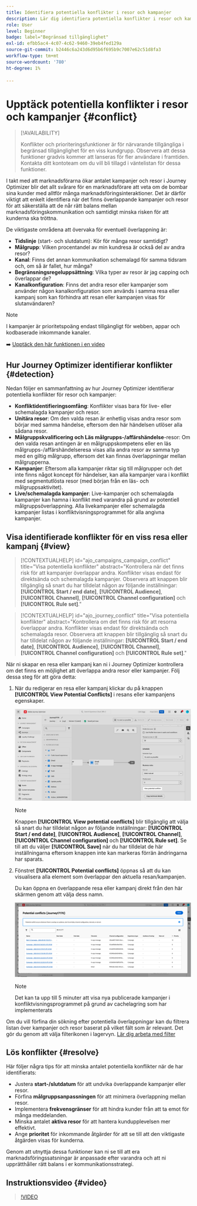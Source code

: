 ```yaml
---
title: Identifiera potentiella konflikter i resor och kampanjer
description: Lär dig identifiera potentiella konflikter i resor och kampanjer.
role: User
level: Beginner
badge: label="Begränsad tillgänglighet"
exl-id: efbb5ac4-4c07-4c62-9460-39eb4fed129a
source-git-commit: b2446c6a243d6d95b6f695b9c7007e62c51d8fa3
workflow-type: tm+mt
source-wordcount: '780'
ht-degree: 1%

---
```


# Upptäck potentiella konflikter i resor och kampanjer {#conflict}

>[!AVAILABILITY]
>
>Konflikter och prioriteringsfunktioner är för närvarande tillgängliga i begränsad tillgänglighet för en viss kundgrupp. Observera att dessa funktioner gradvis kommer att lanseras för fler användare i framtiden. Kontakta ditt kontoteam om du vill bli tillagd i väntelistan för dessa funktioner.

I takt med att marknadsförarna ökar antalet kampanjer och resor i Journey Optimizer blir det allt svårare för en marknadsförare att veta om de bombar sina kunder med alltför många marknadsföringsinteraktioner. Det är därför viktigt att enkelt identifiera när det finns överlappande kampanjer och resor för att säkerställa att de når rätt balans mellan marknadsföringskommunikation och samtidigt minska risken för att kunderna ska tröttna.

De viktigaste områdena att övervaka för eventuell överlappning är:

* **Tidslinje** (start- och slutdatum): Kör för många resor samtidigt?
* **Målgrupp**: Vilken procentandel av min kundresa är också del av andra resor?
* **Kanal**: Finns det annan kommunikation schemalagd för samma tidsram och, om så är fallet, hur många?
* **Begränsningsregeluppsättning**: Vilka typer av resor är jag capping och överlappar de?
* **Kanalkonfiguration**: Finns det andra resor eller kampanjer som använder någon kanalkonfiguration som används i samma resa eller kampanj som kan förhindra att resan eller kampanjen visas för slutanvändaren?

>[!NOTE]
>
>I kampanjer är prioritetspoäng endast tillgängligt för webben, appar och kodbaserade inkommande kanaler.

➡️ [Upptäck den här funktionen i en video](#video)

## Hur Journey Optimizer identifierar konflikter {#detection}

Nedan följer en sammanfattning av hur Journey Optimizer identifierar potentiella konflikter för resor och kampanjer:

* **Konfliktidentifieringsomfång**: Konflikter visas bara för live- eller schemalagda kampanjer och resor.
* **Unitära resor**: Om den valda resan är enhetlig visas andra resor som börjar med samma händelse, eftersom den här händelsen utlöser alla sådana resor.
* **Målgruppskvalificering och Läs målgrupps-/affärshändelse**-resor: Om den valda resan antingen är en målgruppskompetens eller en läs målgrupps-/affärshändelseresa visas alla andra resor av samma typ med en giltig målgrupp, eftersom det kan finnas överlappningar mellan målgrupperna.
* **Kampanjer**: Eftersom alla kampanjer riktar sig till målgrupper och det inte finns något koncept för händelser, kan alla kampanjer vara i konflikt med segmentutlösta resor (med början från en läs- och målgruppsaktivitet).
* **Live/schemalagda kampanjer**: Live-kampanjer och schemalagda kampanjer kan hamna i konflikt med varandra på grund av potentiell målgruppsöverlappning. Alla livekampanjer eller schemalagda kampanjer listas i konfliktvisningsprogrammet för alla angivna kampanjer.

## Visa identifierade konflikter för en viss resa eller kampanj {#view}

>[!CONTEXTUALHELP]
>id="ajo_campaigns_campaign_conflict"
>title="Visa potentiella konflikter"
>abstract="Kontrollera när det finns risk för att kampanjer överlappar andra. Konflikter visas endast för direktsända och schemalagda kampanjer. Observera att knappen blir tillgänglig så snart du har tilldelat någon av följande inställningar: **[!UICONTROL Start / end date]**, **[!UICONTROL Audience]**, **[!UICONTROL Channel]**, **[!UICONTROL Channel configuration]** och **[!UICONTROL Rule set]**."

>[!CONTEXTUALHELP]
>id="ajo_journey_conflict"
>title="Visa potentiella konflikter"
>abstract="Kontrollera om det finns risk för att resorna överlappar andra. Konflikter visas endast för direktsända och schemalagda resor. Observera att knappen blir tillgänglig så snart du har tilldelat någon av följande inställningar: **[!UICONTROL Start / end date]**, **[!UICONTROL Audience]**, **[!UICONTROL Channel]**, **[!UICONTROL Channel configuration]** och **[!UICONTROL Rule set]**."

När ni skapar en resa eller kampanj kan ni i Journey Optimizer kontrollera om det finns en möjlighet att överlappa andra resor eller kampanjer. Följ dessa steg för att göra detta:

1. När du redigerar en resa eller kampanj klickar du på knappen **[!UICONTROL View Potential Conflicts]** i resans eller kampanjens egenskaper.

   ![](assets/view-conflicts.png)

   >[!NOTE]
   >
   >Knappen **[!UICONTROL View potential conflicts]** blir tillgänglig att välja så snart du har tilldelat någon av följande inställningar: **[!UICONTROL Start / end date]**, **[!UICONTROL Audience]**, **[!UICONTROL Channel]**, **[!UICONTROL Channel configuration]** och **[!UICONTROL Rule set]**. Se till att du väljer **[!UICONTROL Save]** när du har tilldelat de här inställningarna eftersom knappen inte kan markeras förrän ändringarna har sparats.

1. Fönstret **[!UICONTROL Potential conflicts]** öppnas så att du kan visualisera alla element som överlappar den aktuella resan/kampanjen.

   Du kan öppna en överlappande resa eller kampanj direkt från den här skärmen genom att välja dess namn.

   ![](assets/potential-conflicts.png)

   >[!NOTE]
   >
   >Det kan ta upp till 5 minuter att visa nya publicerade kampanjer i konfliktvisningsprogrammet på grund av cachelagring som har implementerats

Om du vill förfina din sökning efter potentiella överlappningar kan du filtrera listan över kampanjer och resor baserat på vilket fält som är relevant. Det gör du genom att välja filterikonen i lagervyn. [Lär dig arbeta med filter](../start/search-filter-categorize.md#filter-lists)

## Lös konflikter {#resolve}

Här följer några tips för att minska antalet potentiella konflikter när de har identifierats:

* Justera **start-/slutdatum** för att undvika överlappande kampanjer eller resor.
* Förfina **målgruppsanpassningen** för att minimera överlappning mellan resor.
* Implementera **frekvensgränser** för att hindra kunder från att ta emot för många meddelanden.
* Minska antalet **aktiva resor** för att hantera kundupplevelsen mer effektivt.
* Ange **prioritet** för inkommande åtgärder för att se till att den viktigaste åtgärden visas för kunderna.

Genom att utnyttja dessa funktioner kan ni se till att era marknadsföringssatsningar är anpassade efter varandra och att ni upprätthåller rätt balans i er kommunikationsstrategi.

## Instruktionsvideo {#video}

>[!VIDEO](https://video.tv.adobe.com/v/3435528?quality=12)
